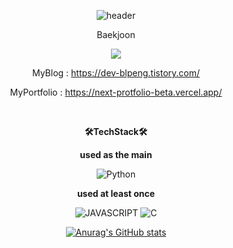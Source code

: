 <div align="center">
    
![header](https://capsule-render.vercel.app/api?type=waving&text=HelloWorld!&height=400&fontColor=ffffff)

Baekjoon

<img src="http://mazassumnida.wtf/api/v2/generate_badge?boj=blpeng2">
    
<br/>    
    
MyBlog : https://dev-blpeng.tistory.com/
   
MyPortfolio : https://next-protfolio-beta.vercel.app/

<br/>

**🛠TechStack🛠**
    
**used as the main**
    
<p>
    <img alt="Python" src ="https://img.shields.io/badge/Python-3776AB.svg?&style=for-the-badge&logo=Python&logoColor=white"/>
</p>
    
**used at least once**
    
<p>
    <img alt="JAVASCRIPT" src ="https://img.shields.io/badge/JAVASCRIPT-F7DF1E.svg?&style=for-the-badge&logo=JAVASCRIPT&logoColor=black"/>
    <img alt="C" src ="https://img.shields.io/badge/C-A8B9CC.svg?&style=for-the-badge&logo=C&logoColor=white"/>
</p>
    
[![Anurag's GitHub stats](https://github-readme-stats.vercel.app/api?username=blpeng2)](https://github.com/anuraghazra/github-readme-stats)


</div>
